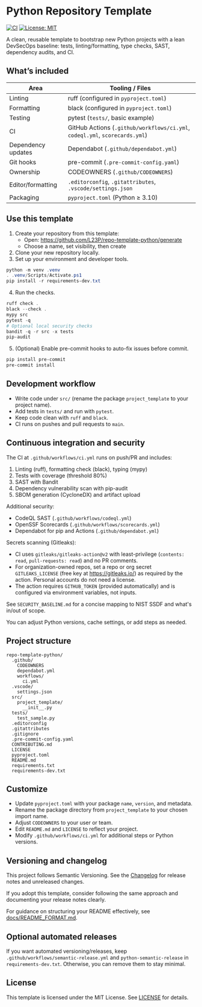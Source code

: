 # Python Repository Template

[![CI](https://github.com/L23P/repo-template-python/actions/workflows/ci.yml/badge.svg)](https://github.com/L23P/repo-template-python/actions/workflows/ci.yml)
[![License: MIT](https://img.shields.io/badge/License-MIT-green.svg)](LICENSE)

A clean, reusable template to bootstrap new Python projects with a lean DevSecOps baseline: tests, linting/formatting, type checks, SAST, dependency audits, and CI.

## What’s included

| Area | Tooling / Files |
|---|---|
| Linting | ruff (configured in `pyproject.toml`) |
| Formatting | black (configured in `pyproject.toml`) |
| Testing | pytest (`tests/`, basic example) |
| CI | GitHub Actions (`.github/workflows/ci.yml`, `codeql.yml`, `scorecards.yml`) |
| Dependency updates | Dependabot (`.github/dependabot.yml`) |
| Git hooks | pre-commit (`.pre-commit-config.yaml`) |
| Ownership | CODEOWNERS (`.github/CODEOWNERS`) |
| Editor/formatting | `.editorconfig`, `.gitattributes`, `.vscode/settings.json` |
| Packaging | `pyproject.toml` (Python ≥ 3.10) |

## Use this template

1. Create your repository from this template:
   - Open: https://github.com/L23P/repo-template-python/generate
   - Choose a name, set visibility, then create
2. Clone your new repository locally.
3. Set up your environment and developer tools.

```powershell
python -m venv .venv
. .venv/Scripts/Activate.ps1
pip install -r requirements-dev.txt
```

4. Run the checks.

```powershell
ruff check .
black --check .
mypy src
pytest -q
# Optional local security checks
bandit -q -r src -x tests
pip-audit
```

5. (Optional) Enable pre-commit hooks to auto-fix issues before commit.

```powershell
pip install pre-commit
pre-commit install
```

## Development workflow

- Write code under `src/` (rename the package `project_template` to your project name).
- Add tests in `tests/` and run with `pytest`.
- Keep code clean with `ruff` and `black`.
- CI runs on pushes and pull requests to `main`.

## Continuous integration and security

The CI at `.github/workflows/ci.yml` runs on push/PR and includes:
1. Linting (ruff), formatting check (black), typing (mypy)
2. Tests with coverage (threshold 80%)
3. SAST with Bandit
4. Dependency vulnerability scan with pip-audit
5. SBOM generation (CycloneDX) and artifact upload

Additional security:
- CodeQL SAST (`.github/workflows/codeql.yml`)
- OpenSSF Scorecards (`.github/workflows/scorecards.yml`)
- Dependabot for pip and Actions (`.github/dependabot.yml`)

Secrets scanning (Gitleaks):
- CI uses `gitleaks/gitleaks-action@v2` with least-privilege (`contents: read`, `pull-requests: read`) and no PR comments.
- For organization-owned repos, set a repo or org secret `GITLEAKS_LICENSE` (free key at https://gitleaks.io/) as required by the action. Personal accounts do not need a license.
- The action requires `GITHUB_TOKEN` (provided automatically) and is configured via environment variables, not inputs.

See `SECURITY_BASELINE.md` for a concise mapping to NIST SSDF and what's in/out of scope.

You can adjust Python versions, cache settings, or add steps as needed.

## Project structure

```
repo-template-python/
  .github/
    CODEOWNERS
    dependabot.yml
    workflows/
      ci.yml
  .vscode/
    settings.json
  src/
    project_template/
      __init__.py
  tests/
    test_sample.py
  .editorconfig
  .gitattributes
  .gitignore
  .pre-commit-config.yaml
  CONTRIBUTING.md
  LICENSE
  pyproject.toml
  README.md
  requirements.txt
  requirements-dev.txt
```

## Customize

- Update `pyproject.toml` with your package `name`, `version`, and metadata.
- Rename the package directory from `project_template` to your chosen import name.
- Adjust `CODEOWNERS` to your user or team.
- Edit `README.md` and `LICENSE` to reflect your project.
- Modify `.github/workflows/ci.yml` for additional steps or Python versions.

## Versioning and changelog

This project follows Semantic Versioning. See the [Changelog](CHANGELOG.md) for release notes and unreleased changes.

If you adopt this template, consider following the same approach and documenting your release notes clearly.

For guidance on structuring your README effectively, see [docs/README_FORMAT.md](docs/README_FORMAT.md).

## Optional automated releases

If you want automated versioning/releases, keep `.github/workflows/semantic-release.yml` and `python-semantic-release` in `requirements-dev.txt`. Otherwise, you can remove them to stay minimal.

## License

This template is licensed under the MIT License. See [LICENSE](LICENSE) for details.
